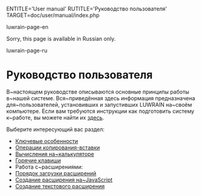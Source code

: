 
ENTITLE='User manual'
RUTITLE='Руководство пользователя'
TARGET=doc/user/manual/index.php

luwrain-page-en

Sorry, this page is available in Russian only.

luwrain-page-ru

# Руководство пользователя

В~настоящем руководстве описываются основные принципы работы в~нашей системе.
Вся~приведённая здесь информация предназначена для~пользователей,
установивших и запустивших LUWRAIN на~своём компьютере.
Если вам требуются инструкции как подготовить систему к~работе, вы можете найти их [здесь](local:/doc/user/installation/).

Выберите интересующий вас раздел:

* [Ключевые особенности](local:intro/)
* [Операции копирования-вставки](local:clipboard/)
* [Вычисления на~калькуляторе](local:calc/)
* [Горячие клавиши](local:hotkeys/)
* Работа с~расширениями:
 * [Порядок загрузки расширений](local:ext-loading/)
 * [Создание расширения на~JavaScript](local:ext-js/)
  * [Создание текстового расширения](local:ext-text/)
